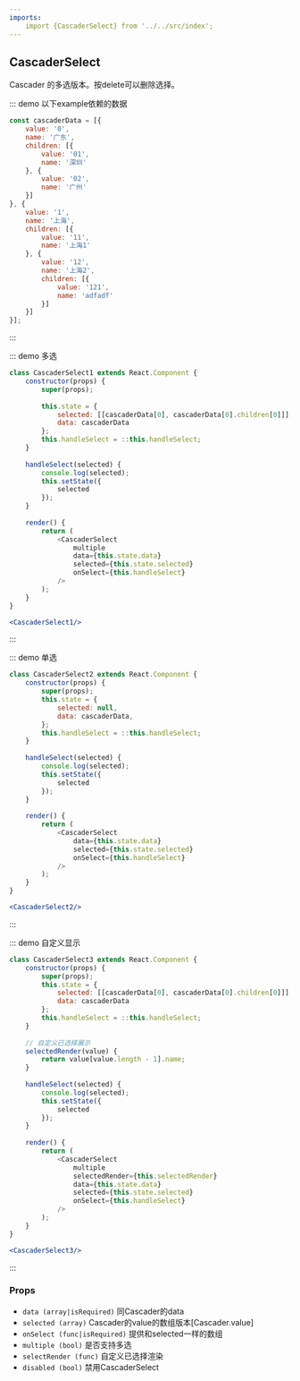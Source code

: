 ```yaml
---
imports:
    import {CascaderSelect} from '../../src/index';
---
```

## CascaderSelect

Cascader 的多选版本。按delete可以删除选择。

::: demo 以下example依赖的数据
```js
const cascaderData = [{
    value: '0',
    name: '广东',
    children: [{
        value: '01',
        name: '深圳'
    }, {
        value: '02',
        name: '广州'
    }]
}, {
    value: '1',
    name: '上海',
    children: [{
        value: '11',
        name: '上海1'
    }, {
        value: '12',
        name: '上海2',
        children: [{
            value: '121',
            name: 'adfadf'
        }]
    }]
}];
```
:::

::: demo 多选
```js
class CascaderSelect1 extends React.Component {
    constructor(props) {
        super(props);
        
        this.state = {
            selected: [[cascaderData[0], cascaderData[0].children[0]]],
            data: cascaderData
        };
        this.handleSelect = ::this.handleSelect;
    }
    
    handleSelect(selected) {
        console.log(selected);
        this.setState({
            selected
        });
    }
    
    render() {
        return (
            <CascaderSelect
                multiple
                data={this.state.data}
                selected={this.state.selected}
                onSelect={this.handleSelect}
            />
        );
    }
}
```
```jsx
<CascaderSelect1/>
```
:::

::: demo 单选
```js
class CascaderSelect2 extends React.Component {
    constructor(props) {
        super(props);
        this.state = {
            selected: null,
            data: cascaderData,
        };
        this.handleSelect = ::this.handleSelect;
    }
    
    handleSelect(selected) {
        console.log(selected);
        this.setState({
            selected
        });
    }
    
    render() {
        return (
            <CascaderSelect
                data={this.state.data}
                selected={this.state.selected}
                onSelect={this.handleSelect}
            />
        );
    }
}
```
```jsx
<CascaderSelect2/>
```
:::

::: demo 自定义显示
```js
class CascaderSelect3 extends React.Component {
    constructor(props) {
        super(props);
        this.state = {
            selected: [[cascaderData[0], cascaderData[0].children[0]]],
            data: cascaderData
        };
        this.handleSelect = ::this.handleSelect;
    }
    
    // 自定义已选择展示
    selectedRender(value) {
        return value[value.length - 1].name;
    }
    
    handleSelect(selected) {
        console.log(selected);
        this.setState({
            selected
        });
    }
    
    render() {
        return (
            <CascaderSelect
                multiple
                selectedRender={this.selectedRender}
                data={this.state.data}
                selected={this.state.selected}
                onSelect={this.handleSelect}
            />
        );
    }
}
```
```jsx
<CascaderSelect3/>
```
:::

### Props
- `data (array|isRequired)` 同Cascader的data
- `selected (array)` Cascader的value的数组版本[Cascader.value]
- `onSelect (func|isRequired)` 提供和selected一样的数组
- `multiple (bool)` 是否支持多选
- `selectRender (func)` 自定义已选择渲染
- `disabled (bool)` 禁用CascaderSelect